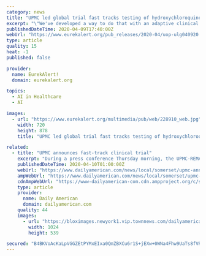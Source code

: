 ```yaml
---
category: news
title: "UPMC led global trial fast tracks testing of hydroxychloroquine, other COVID-19 therapies"
excerpt: "\"We've developed a way to do that with an adaptive clinical trial model that relies on a type of artificial intelligence known as reinforcement learning to identify the best, evidence-backed therapy for COVID-19 much faster than using the traditional scientific approach.\" Before COVID-19 emerged, Angus and a wide range of international ..."
publishedDateTime: 2020-04-09T17:40:00Z
webUrl: "https://www.eurekalert.org/pub_releases/2020-04/uop-ulg040920.php"
type: article
quality: 15
heat: -1
published: false

provider:
  name: EurekAlert!
  domain: eurekalert.org

topics:
  - AI in Healthcare
  - AI

images:
  - url: "https://www.eurekalert.org/multimedia/pub/web/228910_web.jpg"
    width: 720
    height: 878
    title: "UPMC led global trial fast tracks testing of hydroxychloroquine, other COVID-19 therapies"

related:
  - title: "UPMC announces fast-track clinical trial"
    excerpt: "During a press conference Thursday morning, the UPMC-REMAP-COVID19 was announced to treat patients while also using artificial intelligence to analyze outcomes and determine a ... “At the same time we have to learn if the therapy works. That means we have to test those hypotheses in clinical trials.” A database of patients from researchers ..."
    publishedDateTime: 2020-04-10T01:00:00Z
    webUrl: "https://www.dailyamerican.com/news/local/somerset/upmc-announces-fast-track-clinical-trial/article_41161d24-7a92-11ea-945f-8b16d53b8af9.html"
    ampWebUrl: "https://www.dailyamerican.com/news/local/somerset/upmc-announces-fast-track-clinical-trial/article_41161d24-7a92-11ea-945f-8b16d53b8af9.amp.html"
    cdnAmpWebUrl: "https://www-dailyamerican-com.cdn.ampproject.org/c/s/www.dailyamerican.com/news/local/somerset/upmc-announces-fast-track-clinical-trial/article_41161d24-7a92-11ea-945f-8b16d53b8af9.amp.html"
    type: article
    provider:
      name: Daily American
      domain: dailyamerican.com
    quality: 44
    images:
      - url: "https://bloximages.newyork1.vip.townnews.com/dailyamerican.com/content/tncms/assets/v3/editorial/f/64/f644ff2a-7a93-11ea-8efd-3b31cca34c53/5e8f706872e75.image.jpg?resize=1024%2C539"
        width: 1024
        height: 539

secured: "B4BKVoAcKaLpVGGZEtPYMxEIxa0QmZBXCu6r1S+jEXw+0WNa4Fhw9UaTs8fVReuHbg3TG65zHoodriTstIjP8ysBij0pB/FnFld88p4zw2gMfvJa8YeGKDsNSU2ojl2p50eVdBTNP9Gdf2MDgaJl3I6rwB8adUeFXCRsbNZfl2aHV/ZQvLhQhdOLFsurZ/BD5TASb4+kj4nHvQPkyfZUJwfStUxrlit2153FkCsttqmG1uEJ9WNwML6M3k06VtnSMM4hlVdIhWt5tCsnsZvL9BApzNPq7fuKE5VDl647poGJbcsOIcYFXo6cx8MrKUL2;na961QHPk+lWzyM1VfAo1g=="
---
```


